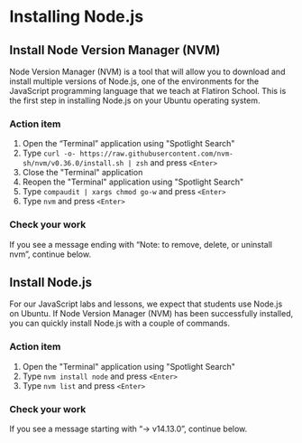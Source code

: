 # Installing Node.js

## Install Node Version Manager (NVM)

Node Version Manager (NVM) is a tool that will allow you to download and install multiple versions of Node.js, one of the environments for the JavaScript programming language that we teach at Flatiron School. This is the first step in installing Node.js on your Ubuntu operating system.

### Action item

1. Open the “Terminal” application using "Spotlight Search"
2. Type `curl -o- https://raw.githubusercontent.com/nvm-sh/nvm/v0.36.0/install.sh | zsh` and press `<Enter>`
3. Close the "Terminal" application
4. Reopen the "Terminal" application using "Spotlight Search"
5. Type `compaudit | xargs chmod go-w` and press `<Enter>`
6. Type `nvm` and press `<Enter>`

### Check your work

If you see a message ending with “Note: to remove, delete, or uninstall nvm”, continue below.

## Install Node.js

For our JavaScript labs and lessons, we expect that students use Node.js on Ubuntu. If Node Version Manager (NVM) has been successfully installed, you can quickly install Node.js with a couple of commands.

### Action item

1. Open the "Terminal" application using "Spotlight Search"
2. Type `nvm install node` and press `<Enter>`
3. Type `nvm list` and press `<Enter>`

### Check your work

If you see a message starting with “-> v14.13.0”, continue below.